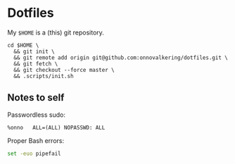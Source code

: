 # Dotfiles
My `$HOME` is a (this) git repository.

```shell
cd $HOME \
  && git init \
  && git remote add origin git@github.com:onnovalkering/dotfiles.git \
  && git fetch \
  && git checkout --force master \
  && .scripts/init.sh
```

## Notes to self

Passwordless sudo:
```
%onno	ALL=(ALL) NOPASSWD: ALL
```

Proper Bash errors:
```bash
set -euo pipefail
```